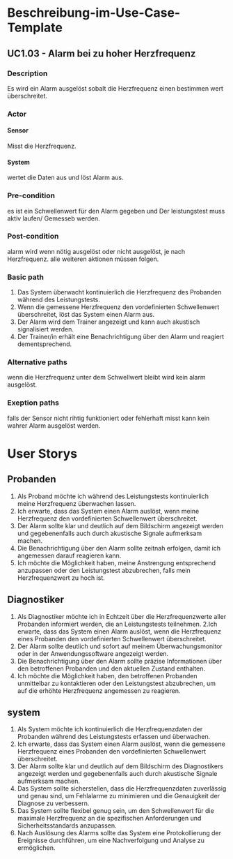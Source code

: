 # Beschreibung-im-Use-Case-Template

## UC1.03 - Alarm bei zu hoher Herzfrequenz 
### Description
Es wird ein Alarm ausgelöst sobalt die Herzfrequenz
einen bestimmen wert überschreitet.
### Actor 
#### Sensor
Misst die Herzfrequenz.
#### System 
wertet die Daten aus und löst Alarm aus.
### Pre-condition
es ist ein Schwellenwert für den Alarm gegeben und
Der leistungstest muss aktiv laufen/ Gemesseb werden.
### Post-condition
alarm wird wenn nötig ausgelöst oder nicht ausgelöst, je nach Herzfrequenz. alle weiteren aktionen müssen folgen.
### Basic path
1. Das System überwacht kontinuierlich die Herzfrequenz des Probanden während des Leistungstests.
2. Wenn die gemessene Herzfrequenz den vordefinierten Schwellenwert überschreitet, löst das System einen Alarm aus.
3. Der Alarm wird dem Trainer angezeigt und kann auch akustisch signalisiert werden.
4. Der Trainer/in erhält eine Benachrichtigung über den Alarm und reagiert dementsprechend.
### Alternative paths 
wenn die Herzfrequenz unter dem Schwellwert bleibt wird kein alarm ausgelöst.
### Exeption paths 
falls der Sensor nicht rihtig funktioniert oder fehlerhaft misst kann kein wahrer Alarm ausgelöst werden.

# User Storys 
## Probanden 
1. Als Proband möchte ich während des Leistungstests kontinuierlich meine Herzfrequenz überwachen lassen.
2. Ich erwarte, dass das System einen Alarm auslöst, wenn meine Herzfrequenz den vordefinierten Schwellenwert überschreitet.
3. Der Alarm sollte klar und deutlich auf dem Bildschirm angezeigt werden und gegebenenfalls auch durch akustische Signale aufmerksam machen.
4. Die Benachrichtigung über den Alarm sollte zeitnah erfolgen, damit ich angemessen darauf reagieren kann.
5. Ich möchte die Möglichkeit haben, meine Anstrengung entsprechend anzupassen oder den Leistungstest abzubrechen, falls mein Herzfrequenzwert zu hoch ist.

## Diagnostiker
1. Als Diagnostiker möchte ich in Echtzeit über die Herzfrequenzwerte aller Probanden informiert werden, die an Leistungstests teilnehmen.
2.Ich erwarte, dass das System einen Alarm auslöst, wenn die Herzfrequenz eines Probanden den vordefinierten Schwellenwert überschreitet.
3. Der Alarm sollte deutlich und sofort auf meinem Überwachungsmonitor oder in der Anwendungssoftware angezeigt werden.
4. Die Benachrichtigung über den Alarm sollte präzise Informationen über den betroffenen Probanden und den aktuellen Zustand enthalten.
5. Ich möchte die Möglichkeit haben, den betroffenen Probanden unmittelbar zu kontaktieren oder den Leistungstest abzubrechen, um auf die erhöhte Herzfrequenz angemessen zu reagieren.

## system
1. Als System möchte ich kontinuierlich die Herzfrequenzdaten der Probanden während des Leistungstests erfassen und überwachen.
2. Ich erwarte, dass das System einen Alarm auslöst, wenn die gemessene Herzfrequenz eines Probanden den vordefinierten Schwellenwert überschreitet.
3. Der Alarm sollte klar und deutlich auf dem Bildschirm des Diagnostikers angezeigt werden und gegebenenfalls auch durch akustische Signale aufmerksam machen.
4. Das System sollte sicherstellen, dass die Herzfrequenzdaten zuverlässig und genau sind, um Fehlalarme zu minimieren und die Genauigkeit der Diagnose zu verbessern.
5. Das System sollte flexibel genug sein, um den Schwellenwert für die maximale Herzfrequenz an die spezifischen Anforderungen und Sicherheitsstandards anzupassen.
6. Nach Auslösung des Alarms sollte das System eine Protokollierung der Ereignisse durchführen, um eine Nachverfolgung und Analyse zu ermöglichen.
